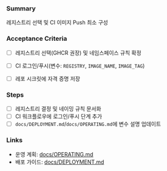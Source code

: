 ### Summary

레지스트리 선택 및 CI 이미지 Push 최소 구성

### Acceptance Criteria

- [ ] 레지스트리 선택(GHCR 권장) 및 네임스페이스 규칙 확정
- [ ] CI 로그인/푸시(변수: `REGISTRY`, `IMAGE_NAME`, `IMAGE_TAG`)
- [ ] 레포 시크릿에 자격 증명 저장


### Steps

- [ ] 레지스트리 결정 및 네이밍 규칙 문서화
- [ ] CI 워크플로우에 로그인/푸시 단계 추가
- [ ] `docs/DEPLOYMENT.md`/`docs/OPERATING.md`에 변수 설명 업데이트

### Links

- 운영 계획: [docs/OPERATING.md](docs/OPERATING.md)
- 배포 가이드: [docs/DEPLOYMENT.md](docs/DEPLOYMENT.md)